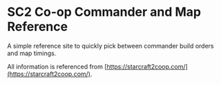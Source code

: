 # SC2 Co-op Commander and Map Reference
A simple reference site to quickly pick between commander build orders and map timings.

All information is referenced from [https://starcraft2coop.com/](https://starcraft2coop.com/).
